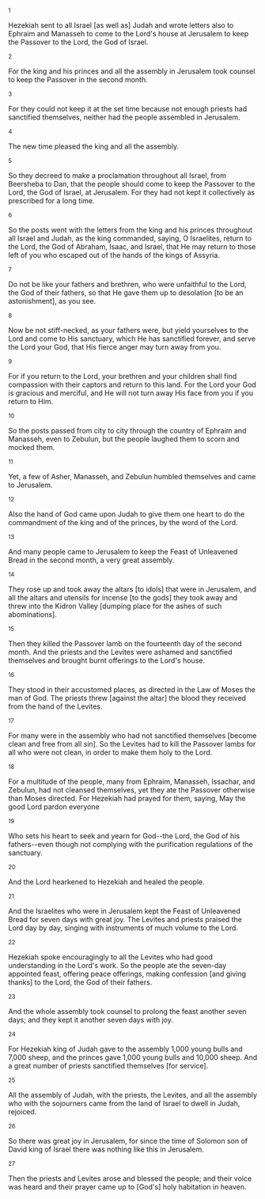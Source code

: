 <sup>1</sup> 

Hezekiah sent to all Israel [as well as] Judah and wrote letters also to Ephraim and Manasseh to come to the Lord's house at Jerusalem to keep the Passover to the Lord, the God of Israel. 

<sup>2</sup> 

For the king and his princes and all the assembly in Jerusalem took counsel to keep the Passover in the second month. 

<sup>3</sup> 

For they could not keep it at the set time because not enough priests had sanctified themselves, neither had the people assembled in Jerusalem. 

<sup>4</sup> 

The new time pleased the king and all the assembly. 

<sup>5</sup> 

So they decreed to make a proclamation throughout all Israel, from Beersheba to Dan, that the people should come to keep the Passover to the Lord, the God of Israel, at Jerusalem. For they had not kept it collectively as prescribed for a long time. 

<sup>6</sup> 

So the posts went with the letters from the king and his princes throughout all Israel and Judah, as the king commanded, saying, O Israelites, return to the Lord, the God of Abraham, Isaac, and Israel, that He may return to those left of you who escaped out of the hands of the kings of Assyria. 

<sup>7</sup> 

Do not be like your fathers and brethren, who were unfaithful to the Lord, the God of their fathers, so that He gave them up to desolation [to be an astonishment], as you see. 

<sup>8</sup> 

Now be not stiff-necked, as your fathers were, but yield yourselves to the Lord and come to His sanctuary, which He has sanctified forever, and serve the Lord your God, that His fierce anger may turn away from you. 

<sup>9</sup> 

For if you return to the Lord, your brethren and your children shall find compassion with their captors and return to this land. For the Lord your God is gracious and merciful, and He will not turn away His face from you if you return to Him. 

<sup>10</sup> 

So the posts passed from city to city through the country of Ephraim and Manasseh, even to Zebulun, but the people laughed them to scorn and mocked them. 

<sup>11</sup> 

Yet, a few of Asher, Manasseh, and Zebulun humbled themselves and came to Jerusalem. 

<sup>12</sup> 

Also the hand of God came upon Judah to give them one heart to do the commandment of the king and of the princes, by the word of the Lord. 

<sup>13</sup> 

And many people came to Jerusalem to keep the Feast of Unleavened Bread in the second month, a very great assembly. 

<sup>14</sup> 

They rose up and took away the altars [to idols] that were in Jerusalem, and all the altars and utensils for incense [to the gods] they took away and threw into the Kidron Valley [dumping place for the ashes of such abominations]. 

<sup>15</sup> 

Then they killed the Passover lamb on the fourteenth day of the second month. And the priests and the Levites were ashamed and sanctified themselves and brought burnt offerings to the Lord's house. 

<sup>16</sup> 

They stood in their accustomed places, as directed in the Law of Moses the man of God. The priests threw [against the altar] the blood they received from the hand of the Levites. 

<sup>17</sup> 

For many were in the assembly who had not sanctified themselves [become clean and free from all sin]. So the Levites had to kill the Passover lambs for all who were not clean, in order to make them holy to the Lord. 

<sup>18</sup> 

For a multitude of the people, many from Ephraim, Manasseh, Issachar, and Zebulun, had not cleansed themselves, yet they ate the Passover otherwise than Moses directed. For Hezekiah had prayed for them, saying, May the good Lord pardon everyone 

<sup>19</sup> 

Who sets his heart to seek and yearn for God--the Lord, the God of his fathers--even though not complying with the purification regulations of the sanctuary. 

<sup>20</sup> 

And the Lord hearkened to Hezekiah and healed the people. 

<sup>21</sup> 

And the Israelites who were in Jerusalem kept the Feast of Unleavened Bread for seven days with great joy. The Levites and priests praised the Lord day by day, singing with instruments of much volume to the Lord. 

<sup>22</sup> 

Hezekiah spoke encouragingly to all the Levites who had good understanding in the Lord's work. So the people ate the seven-day appointed feast, offering peace offerings, making confession [and giving thanks] to the Lord, the God of their fathers. 

<sup>23</sup> 

And the whole assembly took counsel to prolong the feast another seven days; and they kept it another seven days with joy. 

<sup>24</sup> 

For Hezekiah king of Judah gave to the assembly 1,000 young bulls and 7,000 sheep, and the princes gave 1,000 young bulls and 10,000 sheep. And a great number of priests sanctified themselves [for service]. 

<sup>25</sup> 

All the assembly of Judah, with the priests, the Levites, and all the assembly who with the sojourners came from the land of Israel to dwell in Judah, rejoiced. 

<sup>26</sup> 

So there was great joy in Jerusalem, for since the time of Solomon son of David king of Israel there was nothing like this in Jerusalem. 

<sup>27</sup> 

Then the priests and Levites arose and blessed the people; and their voice was heard and their prayer came up to [God's] holy habitation in heaven.